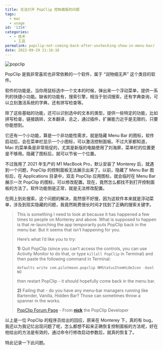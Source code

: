 ```yaml
---
title: 无法打开 PopClip 控制面板的问题
tags:
  - mac
  - usage
id: '1154'
categories:
  - - 技术
    - 工具
permalink: popclip-not-coming-back-after-unchecking-show-in-menu-bar/
date: 2022-09-29 11:16:16
---
```


![popclip](../images/2022/09/PopClipRainbow@2x.jpeg)

PopClip 是我非常喜欢也非常依赖的一个软件，属于 “润物细无声” 这个类目的软件。

软件的功能是，当你用鼠标选中一个文本的时候，弹出来一个浮动菜单，提供一系列的快捷小功能。缺省的功能有，搜索引擎，相当于划词搜索，还有字典查询，可以立刻激活系统的字典，还有拼写检查等。

<!--more-->

除了这些基础的功能，还可以识别选中的文本的类型，提供一些特定的功能，比如拼写检查，链接跳转，文本翻译，总之，通过插件，扩展能力近乎是无限的，只要你能想到。

它还有一个小功能，算是一个非功能性需求，就是隐藏 Menu Bar 的图标，软件启动后，会在菜单栏显示一个小图标，可以激活控制面板。不过大家都知道，Mac 的菜单条是非常局促的，尤其是新版的电脑使用了刘海屏，菜单栏的位置更是不够用。隐藏了图标后，就可以节省一个位置。

不过我用了 2021 年生产的 M1 MacBook Pro，默认安装了 Monterey 后，就遇到一个问题，PopClip 的控制面板无法展示出来了。以前，隐藏了 Menu Bar 图标后，在 Applications 目录中，双击 PopClip 应用图标，就会临时在 Menu Bar 展示一次 PopClip 的图标，可以修改配置。现在，竟然怎么都找不到打开控制面板的方法了。软件功能倒是正常，就是无法修改配置。

在网上到处搜索，这个问题的解决，竟然很不好搜，因为这软件本来就是浮动菜单，涉及到现实隐藏的问题，我竟然耗费很长时间才找到了正确的搜索关键字。

> This is something I need to look at because it has happened a few times to people on Monterey and above. What is supposed to happen is that re-launching the app temporarily puts PopClip back in the menu bar. But it seems that isn’t happening for you.
> 
> Here’s what I’d like you to try:
> 
> **1)** Quit PopClip (since you can’t access the controls, you can use Activity Monitor to do that, or type `killall PopClip` in Terminal) and then paste the following command in Terminal:
> 
> `defaults write com.pilotmoon.popclip NMStatusItemHideIcon -bool NO`
> 
> then restart PopClip - it should hopefully come back in the menu bar.
> 
> **2)** Failing that - do you have any menu-bar managers running like Bartender, Vanilla, Hidden Bar? Those can sometimes throw a spanner in the works.
> 
> [PopClip Forum Page](https://forum.popclip.app/t/popclip-not-coming-back-after-unchecking-show-in-menu-bar/338) - From **[nick](https://forum.popclip.app/u/nick)** the PopClip Developer

以上是一位 PopClip 的程序员给出的回应，原来在 Monterey 下，真的有 bug，我还以为我记忆出现问题了呢，怎么都想不起来正确恢复控制面板的方法呢，好在他给出的方法是有效的，通过命令行修改启动参数后，就真的恢复了。

特此记录一下此问题。